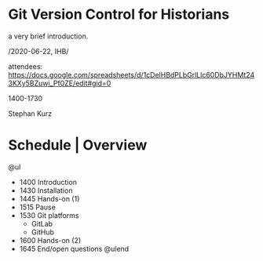 # Git Version Control for Historians

a very brief introduction. 

/2020-06-22, IHB/

attendees: https://docs.google.com/spreadsheets/d/1cDelHBdPLbGrlLlc60DbJYHMt243KXy5BZuwi_Pf0ZE/edit#gid=0

1400-1730

Stephan Kurz

# Schedule | Overview

@ul
- 1400 Introduction 
- 1430 Installation 
- 1445 Hands-on (1) 
- 1515 Pause
- 1530 Git platforms
  - GitLab 
  - GitHub
- 1600 Hands-on (2) 
- 1645 End/open questions
@ulend
